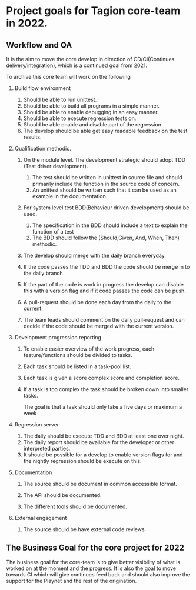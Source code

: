 # Project goals for Tagion core-team in 2022.

## Workflow and QA

It is the aim to move the core develop in direction of CD/CI(Continues delivery/integration), which is a continued goal from 2021.

To archive this core team will work on the following

1. Build flow environment

   1. Should be able to run unittest.
   2. Should be able to build all programs in a simple manner.
   3. Should be able to enable debugging in an easy manner.
   4. Should be able to execute regression tests on.
   5. Should be able enable and disable part of the regression. 
   6. The develop should be able get easy readable feedback on the test results.
   
2. Qualification methodic.

   1. On the module level. The development strategic should adopt TDD (Test driver development).

      1. The test should be written in unittest in source file and should primarily include the function in the source code of concern.
      2. An unittest should be written such that it can be used as an example in the  documentation.
   2. For system level test BDD(Behaviour driven development) should be used.
      1. The specification in the BDD should include a text to explain the function of a test
      2. The BDD should follow the (Should,Given, And, When, Then) methodic.
   3. The develop should merge with the daily branch everyday. 
   4. If the code passes the TDD and BDD the code should be merge in to the daily branch
   5. If the part of the code is work in progress the develop can disable this with a version flag and if it code passes the code can be push.
   6. A pull-request should be done each day from the daily to the current. 
   7. The team leads should comment on the daily pull-request and can decide if the code should be merged with the current version. 

3. Development progression reporting

   1. To enable easier overview of the work progress, each feature/functions should be divided to tasks.

   2. Each task should be listed in a task-pool list.

   3. Each task is given a score complex score and completion score.

   4. If a task is too complex the task should be broken down into smaller tasks.

      The goal is that a task should only take a five days or maximum a week

4. Regression server

   1. The daily should be execute TDD and BDD at least one over night.
   2. The daily report should be available for the developer or other interpreted parties.
   3. It should be possible for a develop to enable version flags for and the nightly regression should be execute on this.
   
4. Documentation
	
   1. The source should be document in common accessible format.
   
   2. The API should be documented.
   
   3. The different tools should be documented.
   
6. External engagement

   1. The source should be have external code reviews.
   
      


## The Business Goal for the core project for 2022

The business goal for the core-team is to give better visibility of what is worked on at the moment and the progress. It is also the goal to move towards CI which will give continues feed back and should also improve the support for the Playnet and the rest of the origination.

   

   ​     

